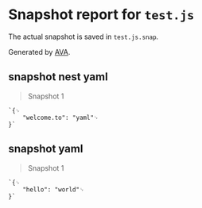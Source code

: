 # Snapshot report for `test.js`

The actual snapshot is saved in `test.js.snap`.

Generated by [AVA](https://ava.li).

## snapshot nest yaml

> Snapshot 1

    `{␊
    	"welcome.to": "yaml"␊
    }`

## snapshot yaml

> Snapshot 1

    `{␊
    	"hello": "world"␊
    }`

